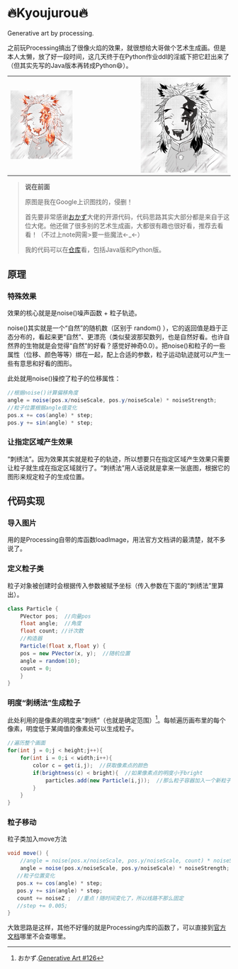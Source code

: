 # 🔥Kyoujurou🔥
Generative art by processing.



之前玩Processing搞出了很像火焰的效果，就很想给大哥做个艺术生成画。但是本人太懒，放了好一段时间，这几天终于在Python作业ddl的淫威下把它赶出来了（但其实先写的Java版本再转成Python😄）。

<table>
    <tr>
        <td>
            <img src="README/renderings.png" alt="renderings" style="width: 50%;" />
        </td>
        <td>
            <img src="README/Kyoujurou.png" alt="Kyoujurou"  style="zoom: 100%;"/>
        </td>
    </tr>
</table>

<!--more-->

>**说在前面**
>
>原图是我在Google上识图找的，侵删！
>
>首先要非常感谢[おかず](https://note.com/outburst)大佬的开源代码，代码思路其实大部分都是来自于这位大佬。他还做了很多别的艺术生成画，大都很有趣也很好看，推荐去看看！（不过上note网需>要一些魔法←_←）
>
>我的代码可以在[仓库](https://github.com/Taz-dingo/Burning-Kyoujurou)看，包括Java版和Python版。

## 原理

### 特殊效果

效果的核心就是是noise()噪声函数 + 粒子轨迹。

noise()其实就是一个“自然”的随机数（区别于 random() ），它的返回值是趋于正态分布的，看起来更“自然”、更漂亮（类似斐波那契数列，也是自然好看。也许自然界的生物就是会觉得“自然”的好看？感觉好神奇0.0）。把noise()和粒子的一些属性（位移、颜色等等）绑在一起，配上合适的参数，粒子运动轨迹就可以产生一些有意思和好看的图形。

此处就用noise()操控了粒子的位移属性：

```java
//根据noise()计算偏移角度
angle = noise(pos.x/noiseScale, pos.y/noiseScale) * noiseStrength;
//粒子位置根据angle值变化
pos.x += cos(angle) * step; 
pos.y += sin(angle) * step;
```

### 让指定区域产生效果

“刺绣法”。因为效果其实就是粒子的轨迹，所以想要只在指定区域产生效果只需要让粒子就生成在指定区域就行了。“刺绣法”用人话说就是拿来一张底图，根据它的图形来规定粒子的生成位置。

## 代码实现

### 导入图片

用的是Processing自带的库函数loadImage，用法官方文档讲的最清楚，就不多说了。

### 定义粒子类

粒子对象被创建时会根据传入参数被赋予坐标（传入参数在下面的“刺绣法”里算出）。

```java
class Particle {
    PVector pos;  //向量pos
 	float angle;  //角度
 	float count; //计次数
 	//构造器
 	Particle(float x,float y) {
   	pos = new PVector(x, y);  //随机位置
   	angle = random(10);
   	count = 0;
 	}
}
```

### 明度“刺绣法”生成粒子

此处利用的是像素的明度来“刺绣”（也就是确定范围）[^1]。每帧遍历画布里的每个像素，明度低于某阈值的像素处可以生成粒子。

```java
//遍历整个画面
for(int j = 0;j < height;j++){
    for(int i = 0;i < width;i++){
        color c = get(i,j);  //获取像素点的颜色
        if(brightness(c) < bright){  //如果像素点的明度小于bright
            particles.add(new Particle(i,j));  //那么粒子容器加入一个新粒子（粒子坐标为此处）
        }
    }
}
```

### 粒子移动

粒子类加入move方法

```java
void move() {
    //angle = noise(pos.x/noiseScale, pos.y/noiseScale, count) * noiseStrength;
    angle = noise(pos.x/noiseScale, pos.y/noiseScale) * noiseStrength;
   //粒子位置变化
   pos.x += cos(angle) * step; 
   pos.y += sin(angle) * step;
   count += noiseZ ;  //重点！随时间变化了，所以线路不那么固定
   //step += 0.005;
}
```



大致思路是这样，其他不好懂的就是Processing内库的函数了，可以直接到[官方文档](https://processing.org/reference)哪里不会查哪里。



[^1]: おかず.[Generative Art #126](https://note.com/outburst/n/nf4643a27cd7e)

